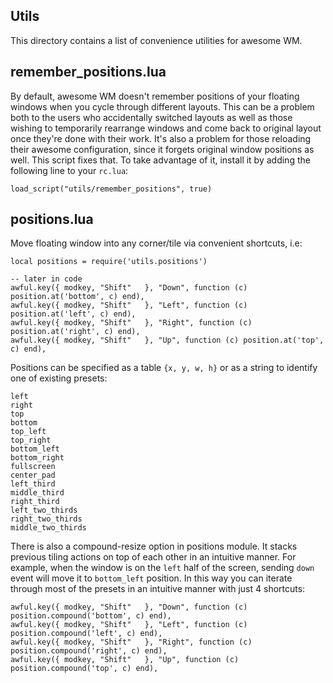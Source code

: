 Utils
-----
This directory contains a list of convenience utilities for awesome WM.

## remember_positions.lua
By default, awesome WM doesn't remember positions of your floating windows when you cycle through different layouts. This can be a problem both to the users who accidentally switched layouts as well as those wishing to temporarily rearrange windows and come back to original layout once they're done with their work. It's also a problem for those reloading their awesome configuration, since it forgets original window positions as well. This script fixes that. To take advantage of it, install it by adding the following line to your `rc.lua`:

	load_script("utils/remember_positions", true)


## positions.lua
Move floating window into any corner/tile via convenient shortcuts, i.e:

	local positions = require('utils.positions')

	-- later in code
	awful.key({ modkey, "Shift"   }, "Down", function (c) position.at('bottom', c) end),
	awful.key({ modkey, "Shift"   }, "Left", function (c) position.at('left', c) end),
	awful.key({ modkey, "Shift"   }, "Right", function (c) position.at('right', c) end),
	awful.key({ modkey, "Shift"   }, "Up", function (c) position.at('top', c) end),

Positions can be specified as a table `{x, y, w, h}` or as a string to identify one of existing presets:

	left
	right
	top
	bottom
	top_left
	top_right
	bottom_left
	bottom_right
	fullscreen
	center_pad
	left_third
	middle_third
	right_third
	left_two_thirds
	right_two_thirds
	middle_two_thirds

There is also a compound-resize option in positions module. It stacks previous tiling actions on top of each other in an intuitive manner. For example, when the window is on the `left` half of the screen, sending `down` event will move it to `bottom_left` position. In this way you can iterate through most of the presets in an intuitive manner with just 4 shortcuts:

	awful.key({ modkey, "Shift"   }, "Down", function (c) position.compound('bottom', c) end),
	awful.key({ modkey, "Shift"   }, "Left", function (c) position.compound('left', c) end),
	awful.key({ modkey, "Shift"   }, "Right", function (c) position.compound('right', c) end),
	awful.key({ modkey, "Shift"   }, "Up", function (c) position.compound('top', c) end),


